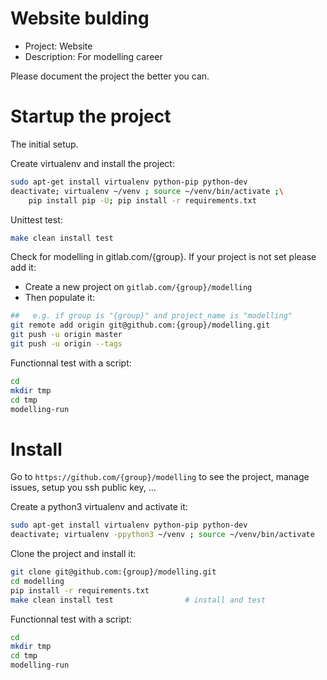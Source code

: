 # Website bulding 
- Project: Website 
- Description: For modelling career 

Please document the project the better you can.

# Startup the project

The initial setup.

Create virtualenv and install the project:
```bash
sudo apt-get install virtualenv python-pip python-dev
deactivate; virtualenv ~/venv ; source ~/venv/bin/activate ;\
    pip install pip -U; pip install -r requirements.txt
```

Unittest test:
```bash
make clean install test
```

Check for modelling in gitlab.com/{group}.
If your project is not set please add it:

- Create a new project on `gitlab.com/{group}/modelling`
- Then populate it:

```bash
##   e.g. if group is "{group}" and project_name is "modelling"
git remote add origin git@github.com:{group}/modelling.git
git push -u origin master
git push -u origin --tags
```

Functionnal test with a script:

```bash
cd
mkdir tmp
cd tmp
modelling-run
```

# Install

Go to `https://github.com/{group}/modelling` to see the project, manage issues,
setup you ssh public key, ...

Create a python3 virtualenv and activate it:

```bash
sudo apt-get install virtualenv python-pip python-dev
deactivate; virtualenv -ppython3 ~/venv ; source ~/venv/bin/activate
```

Clone the project and install it:

```bash
git clone git@github.com:{group}/modelling.git
cd modelling
pip install -r requirements.txt
make clean install test                # install and test
```
Functionnal test with a script:

```bash
cd
mkdir tmp
cd tmp
modelling-run
```
